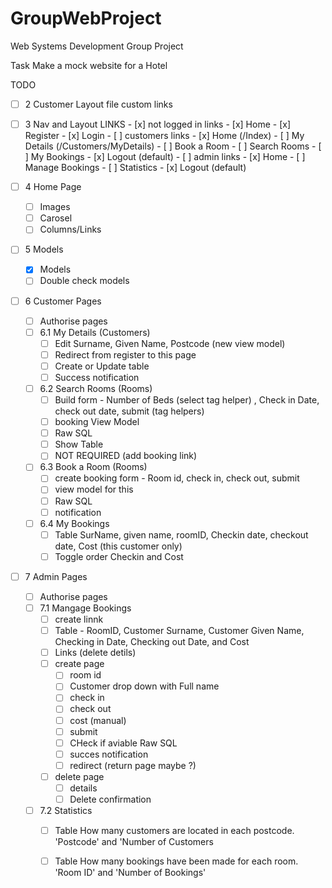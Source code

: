 # GroupWebProject
Web Systems Development Group Project

Task Make a mock website for a Hotel

TODO

- [ ] 2 Customer Layout file custom links

- [ ] 3 Nav and Layout LINKS
		- [x] not logged in links 
			- [x] Home
			- [x] Register
			- [x] Login
		- [ ] customers links
			- [x] Home (/Index)
			- [ ] My Details (/Customers/MyDetails)
			- [ ] Book a Room
			- [ ] Search Rooms
			- [ ] My Bookings
			- [x] Logout (default)
		- [ ] admin links
			- [x] Home
			- [ ] Manage Bookings
			- [ ] Statistics
			- [x] Logout (default)

- [ ] 4 Home Page
	- [ ] Images
	- [ ] Carosel
	- [ ] Columns/Links

- [ ] 5 Models
	- [x] Models
	- [ ] Double check models

- [ ] 6  Customer Pages 
	- [ ] Authorise pages
	- [ ] 6.1 My Details (Customers)
		- [ ] Edit Surname, Given Name, Postcode (new view model)
		- [ ] Redirect from register to this page
		- [ ] Create or Update table
		- [ ] Success notification
 	- [ ] 6.2 Search Rooms (Rooms)
		- [ ] Build form - Number of Beds (select tag helper) , Check in Date, check out date, submit (tag helpers) 
		- [ ] booking View Model
		- [ ] Raw SQL
		- [ ] Show Table
		- [ ] NOT REQUIRED (add booking link)
	- [ ] 6.3 Book a Room (Rooms)
		- [ ]  create booking form - Room id, check in, check out, submit
		- [ ] view model for this
		- [ ] Raw SQL
		- [ ] notification
	- [ ] 6.4 My Bookings
		- [ ] Table SurName, given name, roomID, Checkin date, checkout date, Cost (this customer only)
		- [ ] Toggle order Checkin and Cost

- [ ] 7 Admin Pages 
	- [ ] Authorise pages
	- [ ] 7.1 Mangage Bookings
		- [ ] create linnk
		- [ ] Table - RoomID, Customer Surname, Customer Given Name, Checking in Date, Checking out Date, and Cost
		- [ ] Links (delete detils)
		- [ ] create page 
			- [ ] room id
			- [ ] Customer drop down with Full name
			- [ ] check in
			- [ ] check out
			- [ ] cost (manual)
			- [ ] submit
			- [ ] CHeck if aviable Raw SQL
			- [ ] succes notification
			- [ ] redirect (return page maybe ?)
		- [ ] delete page
			- [ ] details
			- [ ] Delete confirmation
	- [ ] 7.2 Statistics
		- [ ] Table How many customers are located in each postcode. 'Postcode' and 'Number of Customers
		- [ ] Table How many bookings have been made for each room. 'Room ID' and 'Number of Bookings'


